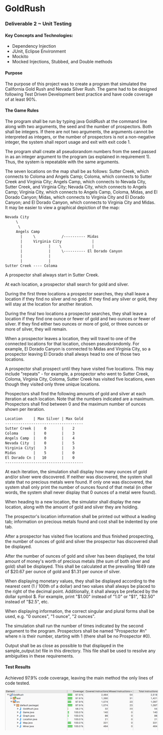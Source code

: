 # GoldRush
### Deliverable 2 ~ Unit Testing

#### Key Concepts and Technologies:
* Dependency Injection
* JUnit, Eclipse Environment
* Mockito
* Mocked Injections, Stubbed, and Double methods

#### Purpose
The purpose of this project was to create a program that simulated the California Gold Rush and Nevada Silver Rush.
The game had to be designed following Test Driven Development best practice and have code coverage of at least 90%.

#### The Game Rules
The program shall be run by typing java GoldRush at the command line along with two arguments, the seed and the number of prospectors. Both shall be integers. If there are not two arguments, the arguments cannot be interpreted as integers, or the number of prospectors is not a non-negative integer, the system shall report usage and exit with exit code 1.

The program shall create all pseudorandom numbers from the seed passed in as an integer argument to the program (as explained in requirement 1). Thus, the system is repeatable with the same arguments.

The seven locations on the map shall be as follows: Sutter Creek, which connects to Coloma and Angels Camp; Coloma, which connects to Sutter Creek and Virginia City; Angels Camp, which connects to Nevada City, Sutter Creek, and Virginia City; Nevada City, which connects to Angels Camp; Virginia City, which connects to Angels Camp, Coloma, Midas, and El Dorado Canyon; Midas, which connects to Virginia City and El Dorado Canyon; and El Dorado Canyon, which connects to Virginia City and Midas. It may be easier to view a graphical depiction of the map:

```
Nevada City
     \
      \
     Angels Camp
       |     \            /---------- Midas
       |     Virginia City              |
       |            |    \              |
       |            |     \---------- El Dorado Canyon
       |            |
       |            |
Sutter Creek ---- Coloma
```
A prospector shall always start in Sutter Creek.

At each location, a prospector shall search for gold and silver.

During the first three locations a prospector searches, they shall leave a location if they find no silver and no gold. If they find any silver or gold, they will stay at the location for another iteration.

During the final two locations a prospector searches, they shall leave a location if they find one ounce or fewer of gold and two ounces or fewer of silver. If they find either two ounces or more of gold, or three ounces or more of silver, they will remain.

When a prospector leaves a location, they will travel to one of the connected locations for that location, chosen pseudorandomly. For example, El Dorado Canyon is connected to Midas and Virginia City, so a prospector leaving El Dorado shall always head to one of those two locations.

A prospector shall prospect until they have visited five locations. This may include "repeats" - for example, a prospector who went to Sutter Creek, Coloma, Virginia City, Coloma, Sutter Creek has visited five locations, even though they visited only three unique locations.

Prospectors shall find the following amounts of gold and silver at each iteration at each location. Note that the numbers indicated are a maximum. Prospectors shall find between 0 and the maximum number of ounces shown per iteration.

```   
Location     | Max Silver | Max Gold
------------------------------------
Sutter Creek |    0       |    2
Coloma       |    0       |    3
Angels Camp  |    0       |    4
Nevada City  |    0       |    5
Virginia City|    3       |    3
Midas        |    5       |    0
El Dorado Cn |   10       |    0
------------------------------------
```

At each iteration, the simulation shall display how many ounces of gold and/or silver were discovered. If neither was discovered, the system shall state that no precious metals were found. If only one was discovered, the system shall only print the number of ounces found of that metal (in other words, the system shall never display that 0 ounces of a metal were found).

When heading to a new location, the simulator shall display the new location, along with the amount of gold and silver they are holding.

The prospector's location information shall be printed out without a leading tab; information on precious metals found and cost shall be indented by one tab.

After a prospector has visited five locations and thus finished prospecting, the number of ounces of gold and silver the prospector has discovered shall be displayed.

After the number of ounces of gold and silver has been displayed, the total amount of money's worth of precious metals (the sum of both silver and gold) shall be displayed. This shall be calculated at the prevailing 1849 rate of $20.67 per ounce of gold and $1.31 per ounce of silver.

When displaying monetary values, they shall be displayed according to the nearest cent (1 / 100th of a dollar) and two values shall always be placed to the right of the decimal point. Additionally, it shall always be prefaced by the dollar symbol $. For example, print "$1.00" instead of "1.0" or "$1", "$2.50" instead of "$2.5", etc.

When displaying information, the correct singular and plural forms shall be used, e.g. "0 ounces", "1 ounce", "2 ounces".

The simulation shall run the number of times indicated by the second argument to the program. Prospectors shall be named "Prospector #n" where n is their number, starting with 1 (there shall be no Prospector #0).

Output shall be as close as possible to that displayed in the sample_output.txt file in this directory. This file shall be used to resolve any ambiguities in these requirements.

#### Test Results
Achieved 97.9% code coverage, leaving the main method the only lines of code tested.

![Results](testResults.png)
